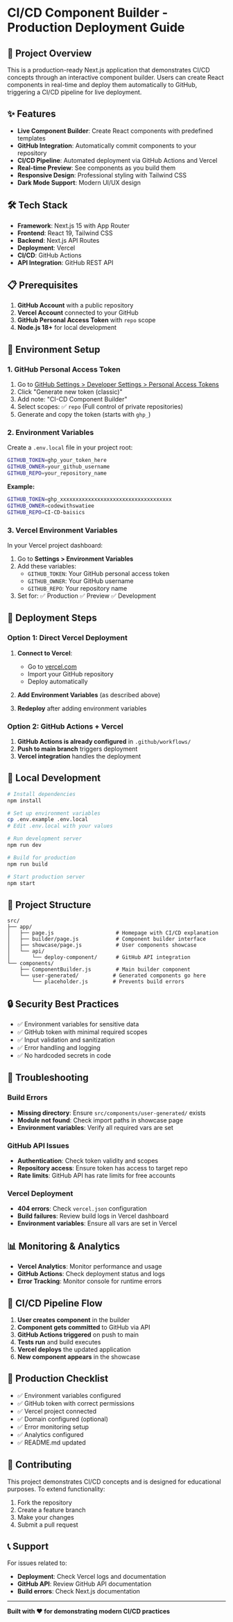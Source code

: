 # CI/CD Component Builder - Production Deployment Guide

## 🚀 Project Overview

This is a production-ready Next.js application that demonstrates CI/CD concepts through an interactive component builder. Users can create React components in real-time and deploy them automatically to GitHub, triggering a CI/CD pipeline for live deployment.

## ✨ Features

- **Live Component Builder**: Create React components with predefined templates
- **GitHub Integration**: Automatically commit components to your repository
- **CI/CD Pipeline**: Automated deployment via GitHub Actions and Vercel
- **Real-time Preview**: See components as you build them
- **Responsive Design**: Professional styling with Tailwind CSS
- **Dark Mode Support**: Modern UI/UX design

## 🛠 Tech Stack

- **Framework**: Next.js 15 with App Router
- **Frontend**: React 19, Tailwind CSS
- **Backend**: Next.js API Routes
- **Deployment**: Vercel
- **CI/CD**: GitHub Actions
- **API Integration**: GitHub REST API

## 📋 Prerequisites

1. **GitHub Account** with a public repository
2. **Vercel Account** connected to your GitHub
3. **GitHub Personal Access Token** with `repo` scope
4. **Node.js 18+** for local development

## 🔧 Environment Setup

### 1. GitHub Personal Access Token

1. Go to [GitHub Settings > Developer Settings > Personal Access Tokens](https://github.com/settings/tokens)
2. Click "Generate new token (classic)"
3. Add note: "CI-CD Component Builder"
4. Select scopes: ✅ `repo` (Full control of private repositories)
5. Generate and copy the token (starts with `ghp_`)

### 2. Environment Variables

Create a `.env.local` file in your project root:

```bash
GITHUB_TOKEN=ghp_your_token_here
GITHUB_OWNER=your_github_username
GITHUB_REPO=your_repository_name
```

**Example:**
```bash
GITHUB_TOKEN=ghp_xxxxxxxxxxxxxxxxxxxxxxxxxxxxxxxxxxxx
GITHUB_OWNER=codewithswatiee
GITHUB_REPO=CI-CD-baisics
```

### 3. Vercel Environment Variables

In your Vercel project dashboard:

1. Go to **Settings > Environment Variables**
2. Add these variables:
   - `GITHUB_TOKEN`: Your GitHub personal access token
   - `GITHUB_OWNER`: Your GitHub username
   - `GITHUB_REPO`: Your repository name
3. Set for: ✅ Production ✅ Preview ✅ Development

## 🚢 Deployment Steps

### Option 1: Direct Vercel Deployment

1. **Connect to Vercel**:
   - Go to [vercel.com](https://vercel.com)
   - Import your GitHub repository
   - Deploy automatically

2. **Add Environment Variables** (as described above)

3. **Redeploy** after adding environment variables

### Option 2: GitHub Actions + Vercel

1. **GitHub Actions is already configured** in `.github/workflows/`
2. **Push to main branch** triggers deployment
3. **Vercel integration** handles the deployment

## 🧪 Local Development

```bash
# Install dependencies
npm install

# Set up environment variables
cp .env.example .env.local
# Edit .env.local with your values

# Run development server
npm run dev

# Build for production
npm run build

# Start production server
npm start
```

## 📁 Project Structure

```
src/
├── app/
│   ├── page.js                    # Homepage with CI/CD explanation
│   ├── builder/page.js            # Component builder interface
│   ├── showcase/page.js           # User components showcase
│   └── api/
│       └── deploy-component/      # GitHub API integration
└── components/
    ├── ComponentBuilder.js        # Main builder component
    └── user-generated/           # Generated components go here
        └── placeholder.js        # Prevents build errors
```

## 🔒 Security Best Practices

- ✅ Environment variables for sensitive data
- ✅ GitHub token with minimal required scopes
- ✅ Input validation and sanitization
- ✅ Error handling and logging
- ✅ No hardcoded secrets in code

## 🐛 Troubleshooting

### Build Errors
- **Missing directory**: Ensure `src/components/user-generated/` exists
- **Module not found**: Check import paths in showcase page
- **Environment variables**: Verify all required vars are set

### GitHub API Issues
- **Authentication**: Check token validity and scopes
- **Repository access**: Ensure token has access to target repo
- **Rate limits**: GitHub API has rate limits for free accounts

### Vercel Deployment
- **404 errors**: Check `vercel.json` configuration
- **Build failures**: Review build logs in Vercel dashboard
- **Environment variables**: Ensure all vars are set in Vercel

## 📊 Monitoring & Analytics

- **Vercel Analytics**: Monitor performance and usage
- **GitHub Actions**: Check deployment status and logs
- **Error Tracking**: Monitor console for runtime errors

## 🔄 CI/CD Pipeline Flow

1. **User creates component** in the builder
2. **Component gets committed** to GitHub via API
3. **GitHub Actions triggered** on push to main
4. **Tests run** and build executes
5. **Vercel deploys** the updated application
6. **New component appears** in the showcase

## 🎯 Production Checklist

- ✅ Environment variables configured
- ✅ GitHub token with correct permissions
- ✅ Vercel project connected
- ✅ Domain configured (optional)
- ✅ Error monitoring setup
- ✅ Analytics configured
- ✅ README.md updated

## 📝 Contributing

This project demonstrates CI/CD concepts and is designed for educational purposes. To extend functionality:

1. Fork the repository
2. Create a feature branch
3. Make your changes
4. Submit a pull request

## 📞 Support

For issues related to:
- **Deployment**: Check Vercel logs and documentation
- **GitHub API**: Review GitHub API documentation
- **Build errors**: Check Next.js documentation

---

**Built with ❤️ for demonstrating modern CI/CD practices**
